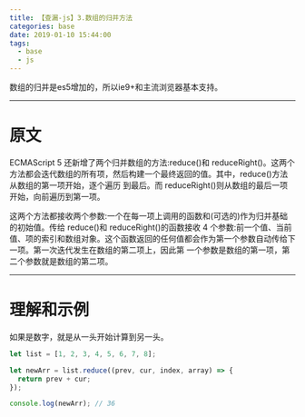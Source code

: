 ```yaml
---
title: 【查漏-js】3.数组的归并方法
categories: base
date: 2019-01-10 15:44:00
tags:
  - base
  - js
---
```

数组的归并是es5增加的，所以ie9+和主流浏览器基本支持。

----------------------
# 原文
ECMAScript 5 还新增了两个归并数组的方法:reduce()和 reduceRight()。这两个方法都会迭代数组的所有项，然后构建一个最终返回的值。其中，reduce()方法从数组的第一项开始，逐个遍历 到最后。而 reduceRight()则从数组的最后一项开始，向前遍历到第一项。

这两个方法都接收两个参数:一个在每一项上调用的函数和(可选的)作为归并基础的初始值。传给 reduce()和 reduceRight()的函数接收 4 个参数:前一个值、当前值、项的索引和数组对象。这个函数返回的任何值都会作为第一个参数自动传给下一项。第一次迭代发生在数组的第二项上，因此第 一个参数是数组的第一项，第二个参数就是数组的第二项。

----------------------
# 理解和示例

如果是数字，就是从一头开始计算到另一头。
```javascript
let list = [1, 2, 3, 4, 5, 6, 7, 8];

let newArr = list.reduce((prev, cur, index, array) => {
  return prev + cur;
});

console.log(newArr); // 36
```